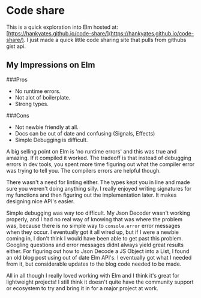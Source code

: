
# Code share

This is a quick exploration into Elm hosted at:
[https://hankyates.github.io/code-share/](https://hankyates.github.io/code-share/).
I just made a quick little code sharing site that pulls from githubs gist api.

## My Impressions on Elm
###Pros
- No runtime errors.
- Not alot of boilerplate.
- Strong types.

###Cons
- Not newbie friendly at all.
- Docs can be out of date and confusing (Signals, Effects)
- Simple Debugging is difficult.

A big selling point on Elm is 'no runtime errors' and this was true and amazing. If it compiled it worked. The tradeoff is that instead of debugging errors in dev tools, you spent more time figuring out what the compiler error was trying to tell you. The compilers errors are helpful though.  

There wasn't a need for linting either. The types kept you in line and made sure you weren't doing anything silly. I really enjoyed writing signatures for my functions and then figuring out the implementation later. It makes designing nice API's easier.  

Simple debugging was way too difficult. My Json Decoder wasn't working properly, and I had no real way of knowing that was where the problem was, because there is no simple way to `console.error` error messages when they occur. I eventually got it all wired up, but if I were a newbie coming in, I don't think I would have been able to get past this problem. Googling questions and error messages didnt always yield great results either. For figuring out how to Json Decode a JS Object into a List, I found an old blog post using out of date Elm API's. I eventually got what I needed from it, but considerable updates to the blog code needed to be made.

All in all though I really loved working with Elm and I think it's great for lightweight projects! I still think it doesn't quite have the community support or ecosystem to try and bring it in for a major project at work. 
